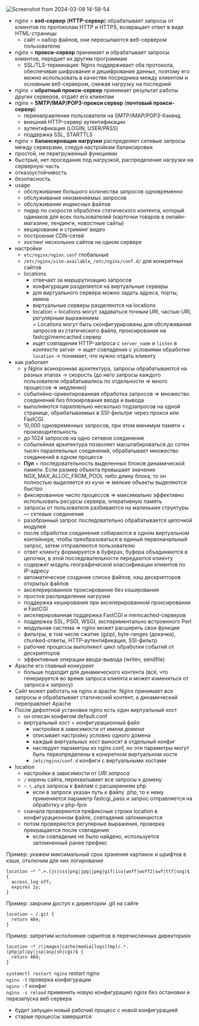 ![Screenshot from 2024-03-08 14-58-54](https://github.com/akostrik/general-culture/assets/22834202/21c2e1af-1da8-441b-ae20-47201cf09d5e)

* nginx = **веб-сервер** (**HTTP-сервер**) обрабатывает запросы от клиентов по протоколам HTTP и HTTPS, возвращает ответ в виде HTML-страницы
  + сайт = набор файлов, они пересылаются веб-сервером пользователю
* nginx = **прокси-сервер** принимает и обрабатывает запросы клиентов, передает их другим программам
  + SSL/TLS-терминация: Nginx поддерживает оба протокола, обеспечивая шифрование и дешифрование данных, поэтому его можно использовать в качестве посредника между клиентом и основным веб-сервером, снижая нагрузку на последний
* nginx = **обратный прокси-сервер** принимает результат работы других серверов, отдаёт его клиентам
* nginx = **SMTP/IMAP/POP3-прокси сервер** (**почтовый прокси-сервер**)
  + перенаправление пользователя на SMTP/IMAP/POP3-бэкенд
  + внешний HTTP-сервер аутентификации
  + аутентификация (LOGIN, USER/PASS)
  + поддержка SSL, STARTTLS
* nginx = **балансировщик нагрузки** распределяет сетевые запросы между серверами, следуя настройкам балансировки
* простой, не перегруженный функциями
* быстрый, нет проседания под нагрузкой, распределение нагрузки на серверную часть
* отказоустойчивость
* безопасность
* usage
  + обслуживание большого количества запросов одновременно
  + обслуживание неизменяемых запросов
  + обслуживание индексных файлов
  + лидер по скорости обработки статического контента, который одинаков для всех пользователей (карточки товаров в онлайн-магазине, лендинги, новостные сайты)
  + кеширование и стриминг видео
  + построение CDN-сетей
  + хостинг нескольких сайтов на одном сервере
* настройки 
  + `etc/nginx/nginx.conf` глобальные 
  + `/etc/nginx/site-available`, `/etc/nginx/conf.d/` для конкретных сайтов
  + locations
    - отвечает за маршрутизацию запросов
    - конфигурация разделяется на виртуальные серверы
    - для виртуального сервера можно задать адреса, порты, имена
    - виртуальные серверы разделяются на locations
    - location 
       = locations могут задаваться точным URI, частью URI, регулярным выражением  
       = Locations могут быть сконфигурированы для обслуживания запросов из статического файла, проксирования на fastcgi/memcached сервер  
    - ищет совпадения HTTP-запроса с `server_name` и `listen` в контексте server -> ищет совпадения с условиями обработки `location` -> понимает, что нужно отдать клиенту
* как работает
  + у Nginx асинхронная архитектура, запросы обрабатываются на разных этапах -> скорость (до него  запросы каждого пользователя обрабатывались по отдельности => много процессов => медленно)
  + событийно-ориентированная обработка запросов => множество соединений без блокирования ввода и вывода
  + выполняются параллельно несколько подзапросов на одной странице, обрабатываемых в SSI-фильтре через прокси или FastCGI
  + 10,000 одновременных запросов, при этом минимум памяти + производительность
  + до 1024 запросов на одно сетевое соединение
  + событийная архитектура позволяет масштабироваться до сотен тысяч параллельных соединений, обрабатывает множество соединений в одном процессе
  + **Пул** = последовательность выделенных блоков динамической памяти. Если размер объекта превышает значение NGX_MAX_ALLOC_FROM_POOL либо длину блока, то он полностью выделяется из кучи => мелкие объекты выделяются быстро 
  + фиксированное число процессов => максимально эффективно использовать ресурсы сервера, оперативную память
  + запросы от пользователя разбиваются на маленькие структуры — сетевые соединения
  + разобранный запрос последовательно обрабатывается цепочкой модулей
  + после обработки соединения собираются в одном виртуальном контейнере, чтобы преобразоваться в единый первоначальный запрос, затем отправляются пользователю
  + ответ клиенту формируется в буферах, буфера объединяются в цепочки, в этой последовательности передаются клиенту
  + содержит модуль географической классификации клиентов по IP-адресу
  + автоматическое создание списка файлов, кэш дескрипторов открытых файлов
  + акселерированное проксирование без кэширования
  + простое распределение нагрузки
  + поддержка кеширования при акселерированном проксировании и FastCGI
  + акселерированная поддержка FastCGI и memcached-серверов
  + поддержка SSL, PSGI, WSGI, экспериментально встроенного Perl
  + модульная система => nginx может расширять свои функции
  + фильтры, в том числе сжатие (gzip), byte-ranges (докачка), chunked-ответы, HTTP-аутентификация, SSI-фильтр
  + рабочие процессы выполняют цикл обработки событий от дескрипторов
  + эффективные операции ввода-вывода (writev, sendfile)
* Apache его главный конкурент
  + больше подходит для динамического контента (всё, что генерируется во время запроса клиента и может изменяться от запроса к запросу)
* Сайт может работать на nginx и apache: Nginx принимает все запросы и обрабатывает статический контент, а динамический переправляет Apache
* После дефолтной установки nginx есть один виртуальный хост
  + он описан конфигом default.conf
  + виртуальный хост = конфигурационный файл
    - настройки в зависимости от _имени домена_
    - описывает настройку условно одного домена
    - каждый виртуальных хост выносят в отдельный конфиг
    - наследует параметры из nginx.conf, но эти параметры могут быть переопределены в конкретном виртуальном хосте
    - `/etc/nginx/conf.d` конфиги с виртуальными хостами 
* location
  + настройки в зависимости от _URI запроса_
  + `/` корень сайта, перехватывает все запросы к домену
  + `~ \.php$` запросы к файлам с расширением php
    - если в запросе указан путь к файлу .php, то к нему применяется параметр fastcgi_pass и запрос отправляется на обработку к php-fpm
  + сначала проверяются префиксные строки location в конфигурационном файле, совпадения запоминаются
  + потом проверяются регулярные выражения, проверка прекращается после совпадения
    - если совпадение не было найдено, используется запомненный ранее префикс

Пример: укажем максимальный срок хранения картинок и шрифтов в кэше, отключим для них логирование
```
location ~* ^.+.(js|css|png|jpg|jpeg|gif|ico|woff|woff2|swf|ttf|svg)$ {
  access_log off;
  expires 1y;
}
```
Пример: закроем доступ к директории .git на сайте
```
location ~ /.git {
  return 404;
}
```
Пример: запретим исполнение скриптов в перечисленных директориях
```
location ~* /(images|cache|media|logs|tmp)/.*.(php|pl|py|jsp|asp|sh|cgi)$ {
  return 404;
}
```

`systemctl restart nginx` restart nginx  
`nginx -t` проверка конфигурации  
`nginx -T` конфиг  
`nginx -s reload` применить новую конфигурацию nginx без остановки и перезапуска веб сервера  
* будет запущен новый рабочий процесс с новой конфигурацией  
* старые процессы завершатся  
